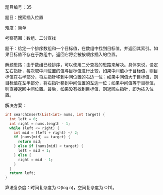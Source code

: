 题目编号：35

题目：搜索插入位置

难度：简单

考察范围：数组、二分查找

题干：给定一个排序数组和一个目标值，在数组中找到目标值，并返回其索引。如果目标值不存在于数组中，返回它将会被按顺序插入的位置。

解题思路：由于数组已经排序，可以使用二分查找的思路来解决。具体来说，设定左右指针，每次取中间位置的值与目标值进行比较，如果中间值小于目标值，则目标值在右半部分，将左指针移到中间位置的右边一位；如果中间值大于目标值，则目标值在左半部分，将右指针移到中间位置的左边一位；如果中间值等于目标值，则直接返回中间位置。最后，如果没有找到目标值，则返回左指针，即为插入位置。

解决方案：

```dart
int searchInsert(List<int> nums, int target) {
  int left = 0;
  int right = nums.length - 1;
  while (left <= right) {
    int mid = (left + right) ~/ 2;
    if (nums[mid] == target) {
      return mid;
    } else if (nums[mid] < target) {
      left = mid + 1;
    } else {
      right = mid - 1;
    }
  }
  return left;
}
```

算法复杂度：时间复杂度为 O(log n)，空间复杂度为 O(1)。